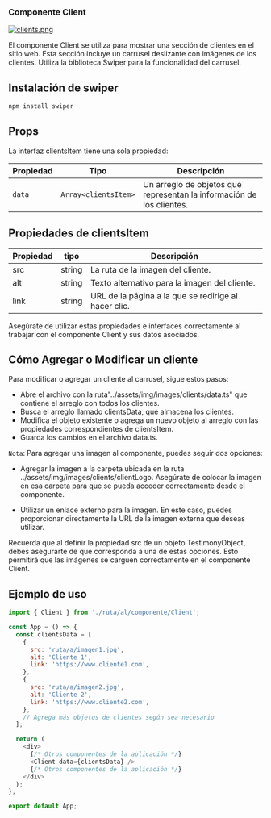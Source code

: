 ### Componente Client

[![clients.png](https://i.postimg.cc/6qncdVLS/clients.png)](https://postimg.cc/xNjLQzZy)

El componente Client se utiliza para mostrar una sección de clientes en el sitio web. Esta sección incluye un carrusel deslizante con imágenes de los clientes. Utiliza la biblioteca Swiper para la funcionalidad del carrusel.

## Instalación de swiper

```js
npm install swiper
```

## Props

La interfaz clientsItem tiene una sola propiedad:

| Propiedad | Tipo                 | Descripción                                                           |
| --------- | -------------------- | --------------------------------------------------------------------- |
| `data`    | `Array<clientsItem>` | Un arreglo de objetos que representan la información de los clientes. |

## Propiedades de clientsItem

| Propiedad | tipo   | Descripción                                          |
| --------- | ------ | ---------------------------------------------------- |
| src       | string | La ruta de la imagen del cliente.                    |
| alt       | string | Texto alternativo para la imagen del cliente.        |
| link      | string | URL de la página a la que se redirige al hacer clic. |

Asegúrate de utilizar estas propiedades e interfaces correctamente al trabajar con el componente Client y sus datos asociados.

## Cómo Agregar o Modificar un cliente

Para modificar o agregar un cliente al carrusel, sigue estos pasos:

- Abre el archivo con la ruta"../assets/img/images/clients/data.ts" que contiene el arreglo con todos los clientes.
- Busca el arreglo llamado clientsData, que almacena los clientes.
- Modifica el objeto existente o agrega un nuevo objeto al arreglo con las propiedades correspondientes de clientsItem.
- Guarda los cambios en el archivo data.ts.

`Nota`: Para agregar una imagen al componente, puedes seguir dos opciones:

- Agregar la imagen a la carpeta ubicada en la ruta ../assets/img/images/clients/clientLogo. Asegúrate de colocar la imagen en esa carpeta para que se pueda acceder correctamente desde el componente.

- Utilizar un enlace externo para la imagen. En este caso, puedes proporcionar directamente la URL de la imagen externa que deseas utilizar.

Recuerda que al definir la propiedad src de un objeto TestimonyObject, debes asegurarte de que corresponda a una de estas opciones. Esto permitirá que las imágenes se carguen correctamente en el componente Client.

## Ejemplo de uso

```js
import { Client } from './ruta/al/componente/Client';

const App = () => {
  const clientsData = [
    {
      src: 'ruta/a/imagen1.jpg',
      alt: 'Cliente 1',
      link: 'https://www.cliente1.com',
    },
    {
      src: 'ruta/a/imagen2.jpg',
      alt: 'Cliente 2',
      link: 'https://www.cliente2.com',
    },
    // Agrega más objetos de clientes según sea necesario
  ];

  return (
    <div>
      {/* Otros componentes de la aplicación */}
      <Client data={clientsData} />
      {/* Otros componentes de la aplicación */}
    </div>
  );
};

export default App;
```

